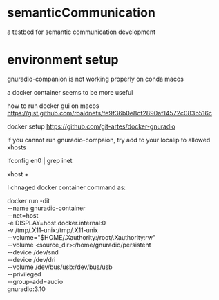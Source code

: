# semanticCommunication
a testbed for semantic communication development

# environment setup
gnuradio-companion is not working properly on conda macos

a docker container seems to be more useful

how to run docker gui on macos
https://gist.github.com/roaldnefs/fe9f36b0e8cf2890af14572c083b516c

docker setup
https://github.com/git-artes/docker-gnuradio

if you cannot run gnuradio-compaion, try add to your localip to allowed xhosts

ifconfig en0 | grep inet

xhost +<localip>

I chnaged docker container command as:

 docker run -dit \
 --name gnuradio-container \
 --net=host \
 -e DISPLAY=host.docker.internal:0 \
 -v /tmp/.X11-unix:/tmp/.X11-unix \
 --volume="$HOME/.Xauthority:/root/.Xauthority:rw" \
 --volume <source_dir>:/home/gnuradio/persistent \
 --device /dev/snd \
 --device /dev/dri \
 --volume /dev/bus/usb:/dev/bus/usb \
 --privileged \
 --group-add=audio \
 gnuradio:3.10
